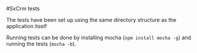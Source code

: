 #SxCrm tests

The tests have been set up using the same directory structure as the application itself

Running tests can be done by installing mocha (`npm install mocha -g`) and running the tests (`mocha -b`).
